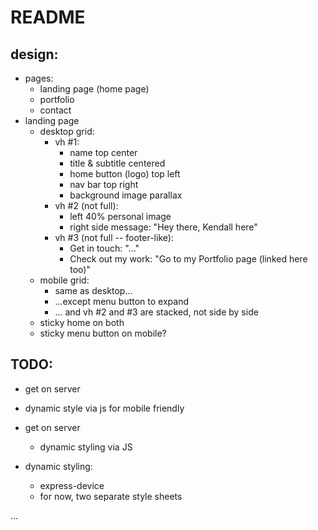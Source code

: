 # README


## design:
  - pages:
    - landing page (home page)
    - portfolio
    - contact
  - landing page
    - desktop grid:
      - vh #1:
        - name top center
        - title & subtitle centered
        - home button (logo) top left
        - nav bar top right
        - background image parallax
      - vh #2 (not full):
        - left 40% personal image
        - right side message: "Hey there, Kendall here"
      - vh #3 (not full -- footer-like):
        - Get in touch: "..."
        - Check out my work: "Go to my Portfolio page (linked here too)"
    - mobile grid:
      - same as desktop...
      - ...except menu button to expand
      - ... and vh #2 and #3 are stacked, not side by side
    - sticky home on both
    - sticky menu button on mobile?


## TODO:
  <!-- - add fixed background image -->
  <!-- - find font(s) -->
  <!-- - generate color scheme -->
  <!-- - personal section:
    - use avi as img for now
    - write my content
    - style
  - connect section
    - write content
    - style -->

  - get on server
  - dynamic style via js for mobile friendly

  - get on server
    <!-- - hide nav bar for now
      - make it just the landing page -->
    - dynamic styling via JS

  - dynamic styling:
    - express-device
    - for now, two separate style sheets






...
